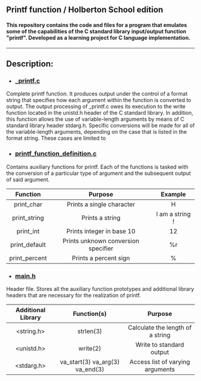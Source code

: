 ## Printf function / Holberton School edition
#### This repository contains the code and files for a program that emulates some of the capabilities of the C standard library input/output function "printf". Developed as a learning project for C language implementation.
-------------------------------------------------------------------------------------------------------------
## Description:
* ### [_printf.c](_printf.c)
Complete printf function. It produces output under the control of a format string that specifies how each argument within the function is converted to output. The output processing of _printf.c owes its execution to the write function located in the unistd.h header of the C standard library. In addition, this function allows the use of variable-length arguments by means of C standard library header stdarg.h. Specific conversions will be made for all of the variable-length arguments, depending on the case that is listed in the format string. These cases are limited to 

* ### [printf_function_definition.c](printf_function_definition.c)
Contains auxiliary functions for printf. Each of the functions is tasked with the conversion of a particular type of argument and the subsequent output of said argument.

|Function| Purpose |Example|
|:--------:|:---------:|:-------:|
|print_char|Prints a single character|H|
|print_string|Prints a string|I am a string !|
|print_int|Prints integer in base 10|12
|print_default|Prints unknown conversion specifier|%r|
|print_percent|Prints a percent sign|%|

* ### [main.h](main.h)
Header file. Stores all the auxiliary function prototypes and additional library headers that are necessary for the realization of printf.

|Additional Library| Function(s) | Purpose|
|:-------:|:-------------:|:--------:|
|<string.h>| strlen(3) | Calculate the length of a string|
|<unistd.h>| write(2) | Write to standard output|
|<stdarg.h>| va_start(3) va_arg(3) va_end(3) | Access list of varying arguments|
